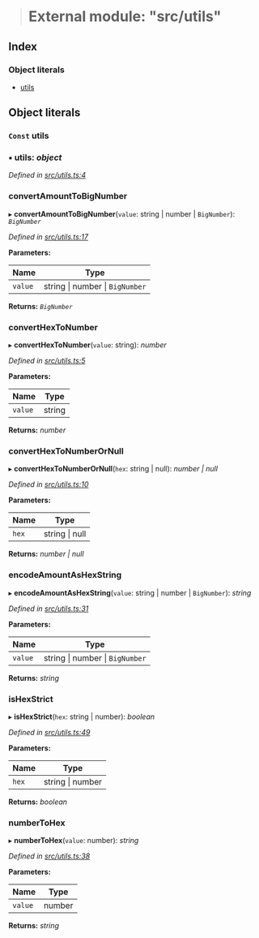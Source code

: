 > # External module: "src/utils"

## Index

### Object literals

* [utils](_src_utils_.md#const-utils)

## Object literals

### `Const` utils

### ▪ **utils**: *object*

*Defined in [src/utils.ts:4](https://github.com/0xProject/0x-monorepo/blob/08a3bd42f/packages/web3-wrapper/src/utils.ts#L4)*

###  convertAmountToBigNumber

▸ **convertAmountToBigNumber**(`value`: string | number | `BigNumber`): *`BigNumber`*

*Defined in [src/utils.ts:17](https://github.com/0xProject/0x-monorepo/blob/08a3bd42f/packages/web3-wrapper/src/utils.ts#L17)*

**Parameters:**

Name | Type |
------ | ------ |
`value` | string \| number \| `BigNumber` |

**Returns:** *`BigNumber`*

###  convertHexToNumber

▸ **convertHexToNumber**(`value`: string): *number*

*Defined in [src/utils.ts:5](https://github.com/0xProject/0x-monorepo/blob/08a3bd42f/packages/web3-wrapper/src/utils.ts#L5)*

**Parameters:**

Name | Type |
------ | ------ |
`value` | string |

**Returns:** *number*

###  convertHexToNumberOrNull

▸ **convertHexToNumberOrNull**(`hex`: string | null): *number | null*

*Defined in [src/utils.ts:10](https://github.com/0xProject/0x-monorepo/blob/08a3bd42f/packages/web3-wrapper/src/utils.ts#L10)*

**Parameters:**

Name | Type |
------ | ------ |
`hex` | string \| null |

**Returns:** *number | null*

###  encodeAmountAsHexString

▸ **encodeAmountAsHexString**(`value`: string | number | `BigNumber`): *string*

*Defined in [src/utils.ts:31](https://github.com/0xProject/0x-monorepo/blob/08a3bd42f/packages/web3-wrapper/src/utils.ts#L31)*

**Parameters:**

Name | Type |
------ | ------ |
`value` | string \| number \| `BigNumber` |

**Returns:** *string*

###  isHexStrict

▸ **isHexStrict**(`hex`: string | number): *boolean*

*Defined in [src/utils.ts:49](https://github.com/0xProject/0x-monorepo/blob/08a3bd42f/packages/web3-wrapper/src/utils.ts#L49)*

**Parameters:**

Name | Type |
------ | ------ |
`hex` | string \| number |

**Returns:** *boolean*

###  numberToHex

▸ **numberToHex**(`value`: number): *string*

*Defined in [src/utils.ts:38](https://github.com/0xProject/0x-monorepo/blob/08a3bd42f/packages/web3-wrapper/src/utils.ts#L38)*

**Parameters:**

Name | Type |
------ | ------ |
`value` | number |

**Returns:** *string*